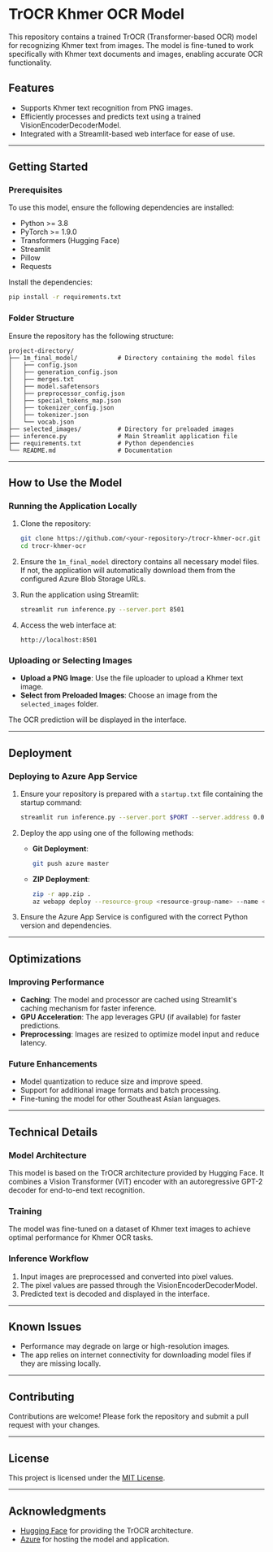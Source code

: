 # TrOCR Khmer OCR Model

This repository contains a trained TrOCR (Transformer-based OCR) model for recognizing Khmer text from images. The model is fine-tuned to work specifically with Khmer text documents and images, enabling accurate OCR functionality.

## Features
- Supports Khmer text recognition from PNG images.
- Efficiently processes and predicts text using a trained VisionEncoderDecoderModel.
- Integrated with a Streamlit-based web interface for ease of use.

---

## Getting Started

### Prerequisites
To use this model, ensure the following dependencies are installed:

- Python >= 3.8
- PyTorch >= 1.9.0
- Transformers (Hugging Face)
- Streamlit
- Pillow
- Requests

Install the dependencies:
```bash
pip install -r requirements.txt
```

### Folder Structure
Ensure the repository has the following structure:
```
project-directory/
├── 1m_final_model/           # Directory containing the model files
│   ├── config.json
│   ├── generation_config.json
│   ├── merges.txt
│   ├── model.safetensors
│   ├── preprocessor_config.json
│   ├── special_tokens_map.json
│   ├── tokenizer_config.json
│   ├── tokenizer.json
│   └── vocab.json
├── selected_images/          # Directory for preloaded images
├── inference.py              # Main Streamlit application file
├── requirements.txt          # Python dependencies
└── README.md                 # Documentation
```

---

## How to Use the Model

### Running the Application Locally
1. Clone the repository:
   ```bash
   git clone https://github.com/<your-repository>/trocr-khmer-ocr.git
   cd trocr-khmer-ocr
   ```

2. Ensure the `1m_final_model` directory contains all necessary model files. If not, the application will automatically download them from the configured Azure Blob Storage URLs.

3. Run the application using Streamlit:
   ```bash
   streamlit run inference.py --server.port 8501
   ```

4. Access the web interface at:
   ```
   http://localhost:8501
   ```

### Uploading or Selecting Images
- **Upload a PNG Image**: Use the file uploader to upload a Khmer text image.
- **Select from Preloaded Images**: Choose an image from the `selected_images` folder.

The OCR prediction will be displayed in the interface.

---

## Deployment

### Deploying to Azure App Service
1. Ensure your repository is prepared with a `startup.txt` file containing the startup command:
   ```bash
   streamlit run inference.py --server.port $PORT --server.address 0.0.0.0
   ```

2. Deploy the app using one of the following methods:
   - **Git Deployment**:
     ```bash
     git push azure master
     ```
   - **ZIP Deployment**:
     ```bash
     zip -r app.zip .
     az webapp deploy --resource-group <resource-group-name> --name <app-name> --src-path app.zip
     ```

3. Ensure the Azure App Service is configured with the correct Python version and dependencies.

---

## Optimizations

### Improving Performance
- **Caching**: The model and processor are cached using Streamlit's caching mechanism for faster inference.
- **GPU Acceleration**: The app leverages GPU (if available) for faster predictions.
- **Preprocessing**: Images are resized to optimize model input and reduce latency.

### Future Enhancements
- Model quantization to reduce size and improve speed.
- Support for additional image formats and batch processing.
- Fine-tuning the model for other Southeast Asian languages.

---

## Technical Details

### Model Architecture
This model is based on the TrOCR architecture provided by Hugging Face. It combines a Vision Transformer (ViT) encoder with an autoregressive GPT-2 decoder for end-to-end text recognition.

### Training
The model was fine-tuned on a dataset of Khmer text images to achieve optimal performance for Khmer OCR tasks.

### Inference Workflow
1. Input images are preprocessed and converted into pixel values.
2. The pixel values are passed through the VisionEncoderDecoderModel.
3. Predicted text is decoded and displayed in the interface.

---

## Known Issues
- Performance may degrade on large or high-resolution images.
- The app relies on internet connectivity for downloading model files if they are missing locally.

---

## Contributing
Contributions are welcome! Please fork the repository and submit a pull request with your changes.

---

## License
This project is licensed under the [MIT License](LICENSE).

---

## Acknowledgments
- [Hugging Face](https://huggingface.co) for providing the TrOCR architecture.
- [Azure](https://azure.microsoft.com) for hosting the model and application.
